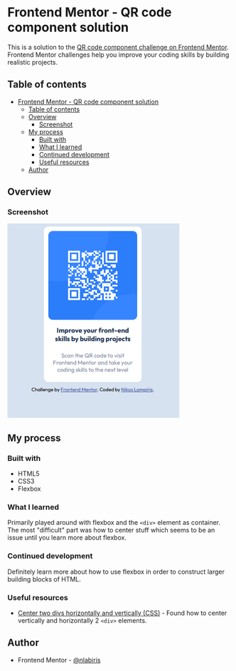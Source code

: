 # Frontend Mentor - QR code component solution

This is a solution to the [QR code component challenge on Frontend Mentor](https://www.frontendmentor.io/challenges/qr-code-component-iux_sIO_H). Frontend Mentor challenges help you improve your coding skills by building realistic projects. 

## Table of contents

- [Frontend Mentor - QR code component solution](#frontend-mentor---qr-code-component-solution)
  - [Table of contents](#table-of-contents)
  - [Overview](#overview)
    - [Screenshot](#screenshot)
  - [My process](#my-process)
    - [Built with](#built-with)
    - [What I learned](#what-i-learned)
    - [Continued development](#continued-development)
    - [Useful resources](#useful-resources)
  - [Author](#author)

## Overview

### Screenshot

![](./screenshot.png)

## My process

### Built with

- HTML5
- CSS3
- Flexbox

### What I learned

Primarily played around with flexbox and the `<div>` element as container. The most "difficult" part was how to center stuff which seems to be an issue until you learn more about flexbox.

### Continued development

Definitely learn more about how to use flexbox in order to construct larger building blocks of HTML.

### Useful resources

- [Center two divs horizontally and vertically (CSS)](https://stackoverflow.com/a/34134986/10871402) - Found how to center vertically and horizontally 2 `<div>` elements.

## Author

- Frontend Mentor - [@nlabiris](https://www.frontendmentor.io/profile/nlabiris)
 